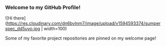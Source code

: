 ### Welcome to my GitHub Profile!

![Hi there](https://res.cloudinary.com/dn6bvlnm7/image/upload/v1594593374/sumperspec_dd5uyo.jpg | width=100)


Some of my favorite project repositories are pinned on my welcome page!




<!--
**kellyav/kellyav** is a ✨ _special_ ✨ repository because its `README.md` (this file) appears on your GitHub profile.

Here are some ideas to get you started:

- 🔭 I’m currently working on ...
- 🌱 I’m currently learning ...
- 👯 I’m looking to collaborate on ...
- 🤔 I’m looking for help with ...
- 💬 Ask me about ...
- 📫 How to reach me: ...
- 😄 Pronouns: ...
- ⚡ Fun fact: ...
-->
